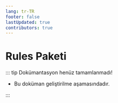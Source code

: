 ```yaml
---
lang: tr-TR
footer: false
lastUpdated: true
contributors: true
---
```


# Rules Paketi

::: tip Dokümantasyon henüz tamamlanmadı!

- Bu doküman geliştirilme aşamasındadır.

:::